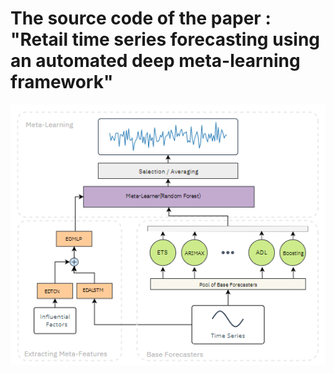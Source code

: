 # The source code of the paper : "Retail time series forecasting using an automated deep meta-learning framework"
![](framework.png)
